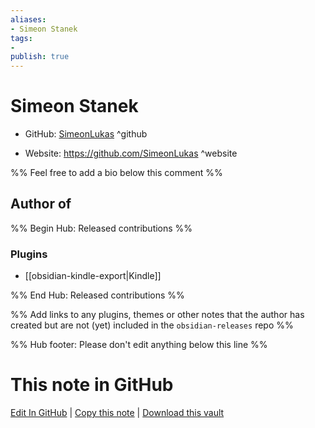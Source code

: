```yaml
---
aliases:
- Simeon Stanek
tags:
- 
publish: true
---
```


# Simeon Stanek

- GitHub: [SimeonLukas](https://github.com/SimeonLukas/) ^github
<!-- - Discord: `@` ^discord-->
- Website: <https://github.com/SimeonLukas> ^website
<!-- - [[Publish sites|Publish site]]: ^publish-->

%% Feel free to add a bio below this comment %%


## Author of

%% Begin Hub: Released contributions %%
### Plugins
- [[obsidian-kindle-export|Kindle]]

%% End Hub: Released contributions %%

%% Add links to any plugins, themes or other notes that the author has created but are not (yet) included in the `obsidian-releases` repo %%

<!--
### Unlisted plugins
-->

<!--
### Others

- 
-->

<!--
## Sponsor this author

- [[GitHub sponsors]]: [Sponsor @SimeonLukas on GitHub Sponsors](https://github.com/sponsors/SimeonLukas) ^github-sponsor
- [[Buy me a coffee]]: ^buy-me-a-coffee
- [[PayPal]]: ^paypal
- [[Patreon]]: ^patreon

-->

<!--
## Follow this author

- [[YouTube Channels|On YouTube]]: ^youtube
- Twitter: ^twitter
- ...
-->

%% Hub footer: Please don't edit anything below this line %%

# This note in GitHub

<span class="git-footer">[Edit In GitHub](https://github.dev/obsidian-community/obsidian-hub/blob/main/01%20-%20Community/People/SimeonLukas.md "git-hub-edit-note") | [Copy this note](https://raw.githubusercontent.com/obsidian-community/obsidian-hub/main/01%20-%20Community/People/SimeonLukas.md "git-hub-copy-note") | [Download this vault](https://github.com/obsidian-community/obsidian-hub/archive/refs/heads/main.zip "git-hub-download-vault") </span>
